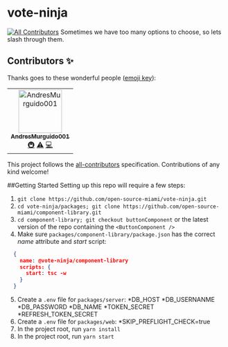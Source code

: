 # vote-ninja
[![All Contributors](https://img.shields.io/badge/all_contributors-1-orange.svg?style=flat-square)](#contributors)
Sometimes we have too many options to choose, so lets slash through them.

## Contributors ✨

Thanks goes to these wonderful people ([emoji key](https://allcontributors.org/docs/en/emoji-key)):

<!-- ALL-CONTRIBUTORS-LIST:START - Do not remove or modify this section -->
<!-- prettier-ignore -->
<table>
  <tr>
    <td align="center"><a href="https://github.com/AndresMurguido001"><img src="https://avatars2.githubusercontent.com/u/34611135?v=4" width="100px;" alt="AndresMurguido001"/><br /><sub><b>AndresMurguido001</b></sub></a><br /><a href="#infra-AndresMurguido001" title="Infrastructure (Hosting, Build-Tools, etc)">🚇</a> <a href="https://github.com/open-source-miami/vote-ninja/commits?author=AndresMurguido001" title="Tests">⚠️</a> <a href="https://github.com/open-source-miami/vote-ninja/commits?author=AndresMurguido001" title="Code">💻</a></td>
  </tr>
</table>

<!-- ALL-CONTRIBUTORS-LIST:END -->

This project follows the [all-contributors](https://github.com/all-contributors/all-contributors) specification. Contributions of any kind welcome!


##Getting Started
Setting up this repo will require a few steps:
1. `git clone https://github.com/open-source-miami/vote-ninja.git`
2. `cd vote-ninja/packages; git clone https://github.com/open-source-miami/component-library.git`
3. `cd component-library; git checkout buttonComponent` or the latest version of the repo containing the `<ButtonComponent />`
4. Make sure `packages/component-library/package.json` has the correct *name* attribute and *start* script:
```json
  {
    name: @vote-ninja/component-library
    scripts: {
      start: tsc -w
    }
  }
  ```
5. Create a `.env` file for `packages/server`:
  *DB_HOST
  *DB_USERNANME
  *DB_PASSWORD
  *DB_NAME
  *TOKEN_SECRET
  *REFRESH_TOKEN_SECRET
6. Create a `.env` file for `packages/web`:
  *SKIP_PREFLIGHT_CHECK=true
7. In the project root, run `yarn install`
8. In the project root, run `yarn start`
